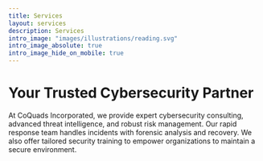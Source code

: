 ```yaml
---
title: Services
layout: services
description: Services
intro_image: "images/illustrations/reading.svg"
intro_image_absolute: true
intro_image_hide_on_mobile: true
---
```


# Your Trusted Cybersecurity Partner

At CoQuads Incorporated, we provide expert cybersecurity consulting, advanced threat intelligence, and robust risk management. Our rapid response team handles incidents with forensic analysis and recovery. We also offer tailored security training to empower organizations to maintain a secure environment.